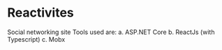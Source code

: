 # Reactivites
Social networking site
Tools used are:
a. ASP.NET Core
b. ReactJs (with Typescript)
c. Mobx
